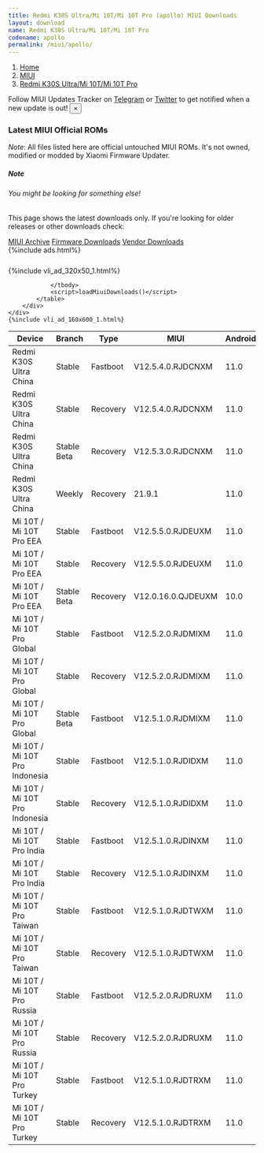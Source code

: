 ```yaml
---
title: Redmi K30S Ultra/Mi 10T/Mi 10T Pro (apollo) MIUI Downloads
layout: download
name: Redmi K30S Ultra/Mi 10T/Mi 10T Pro
codename: apollo
permalink: /miui/apollo/
---
```

<nav aria-label="breadcrumb">
    <ol class="breadcrumb">
        <li class="breadcrumb-item"><a href="/">Home</a></li>
        <li class="breadcrumb-item"><a href="/miui/">MIUI</a></li>
        <li class="breadcrumb-item active" aria-current="page"><a href="/miui/apollo/">Redmi K30S Ultra/Mi 10T/Mi 10T Pro</a></li>
    </ol>
</nav>
<div class="alert alert-primary alert-dismissible fade show" role="alert">
    Follow MIUI Updates Tracker on <a href="https://t.me/MIUIUpdatesTracker" class="alert-link">Telegram</a>
     or <a href="https://twitter.com/MiFwUpdater" class="alert-link">Twitter</a> to get notified when a new update is out!
    <button type="button" class="close" data-dismiss="alert" aria-label="Close">
        <span aria-hidden="true">&times;</span>
    </button>
</div>

### Latest MIUI Official ROMs
*Note*: All files listed here are official untouched MIUI ROMs. It's not owned, modified or modded by Xiaomi Firmware Updater.
<div class="card">
  <div class="card-body">
    <h5 class="card-title">Note</h5>
    <h6 class="card-subtitle mb-2 text-muted">You might be looking for something else!</h6>
    <p class="card-text">This page shows the latest downloads only.
     If you're looking for older releases or other downloads check:</p>
    <a href="/archive/miui/apollo/" class="card-link">MIUI Archive</a>
    <a href="/firmware/apollo/" class="card-link">Firmware Downloads</a>
    <a href="/vendor/apollo/" class="card-link">Vendor Downloads</a>
  </div>
</div>
{%include ads.html%}
<div class="row justify-content-center">
    <div class="col-10">
        <div class="table-responsive-md" style="margin-top: 25px;">
            {%include vli_ad_320x50_1.html%}
            <table id="miui" class="display dt-responsive nowrap compact table table-striped table-hover table-sm">
                <thead class="thead-dark">
                    <tr>
                        <th data-ref="device">Device</th>
                        <th data-ref="branch">Branch</th>
                        <th data-ref="type">Type</th>
                        <th data-ref="miui">MIUI</th>
                        <th data-ref="android">Android</th>
                        <th data-ref="size">Size</th>
                        <th data-ref="size">Date</th>
                        <th data-ref="link">Link</th>
                    </tr>
                </thead>
                <tbody>
                <tr><td>Redmi K30S Ultra China</td><td>Stable</td><td>Fastboot</td><td>V12.5.4.0.RJDCNXM</td><td>11.0</td><td>4.9 GB</td><td>2021-08-13</td><td><a href="/miui/apollo/stable/V12.5.4.0.RJDCNXM/">Download</a></td></tr>
<tr><td>Redmi K30S Ultra China</td><td>Stable</td><td>Recovery</td><td>V12.5.4.0.RJDCNXM</td><td>11.0</td><td>3.9 GB</td><td>2021-08-18</td><td><a href="/miui/apollo/stable/V12.5.4.0.RJDCNXM/">Download</a></td></tr>
<tr><td>Redmi K30S Ultra China</td><td>Stable Beta</td><td>Recovery</td><td>V12.5.3.0.RJDCNXM</td><td>11.0</td><td>3.9 GB</td><td>2021-08-10</td><td><a href="/miui/apollo/stable beta/V12.5.3.0.RJDCNXM/">Download</a></td></tr>
<tr><td>Redmi K30S Ultra China</td><td>Weekly</td><td>Recovery</td><td>21.9.1</td><td>11.0</td><td>4.3 GB</td><td>2021-09-02</td><td><a href="/miui/apollo/weekly/21.9.1/">Download</a></td></tr>
<tr><td>Mi 10T / Mi 10T Pro EEA</td><td>Stable</td><td>Fastboot</td><td>V12.5.5.0.RJDEUXM</td><td>11.0</td><td>5.3 GB</td><td>2021-08-20</td><td><a href="/miui/apollo/stable/V12.5.5.0.RJDEUXM/">Download</a></td></tr>
<tr><td>Mi 10T / Mi 10T Pro EEA</td><td>Stable</td><td>Recovery</td><td>V12.5.5.0.RJDEUXM</td><td>11.0</td><td>3.2 GB</td><td>2021-08-23</td><td><a href="/miui/apollo/stable/V12.5.5.0.RJDEUXM/">Download</a></td></tr>
<tr><td>Mi 10T / Mi 10T Pro EEA</td><td>Stable Beta</td><td>Recovery</td><td>V12.0.16.0.QJDEUXM</td><td>10.0</td><td>3.0 GB</td><td>2021-01-04</td><td><a href="/miui/apollo/stable beta/V12.0.16.0.QJDEUXM/">Download</a></td></tr>
<tr><td>Mi 10T / Mi 10T Pro Global</td><td>Stable</td><td>Fastboot</td><td>V12.5.2.0.RJDMIXM</td><td>11.0</td><td>5.3 GB</td><td>2021-07-08</td><td><a href="/miui/apollo/stable/V12.5.2.0.RJDMIXM/">Download</a></td></tr>
<tr><td>Mi 10T / Mi 10T Pro Global</td><td>Stable</td><td>Recovery</td><td>V12.5.2.0.RJDMIXM</td><td>11.0</td><td>3.1 GB</td><td>2021-08-13</td><td><a href="/miui/apollo/stable/V12.5.2.0.RJDMIXM/">Download</a></td></tr>
<tr><td>Mi 10T / Mi 10T Pro Global</td><td>Stable Beta</td><td>Fastboot</td><td>V12.5.1.0.RJDMIXM</td><td>11.0</td><td>5.3 GB</td><td>2021-07-08</td><td><a href="/miui/apollo/stable beta/V12.5.1.0.RJDMIXM/">Download</a></td></tr>
<tr><td>Mi 10T / Mi 10T Pro Indonesia</td><td>Stable</td><td>Fastboot</td><td>V12.5.1.0.RJDIDXM</td><td>11.0</td><td>4.7 GB</td><td>2021-06-10</td><td><a href="/miui/apollo/stable/V12.5.1.0.RJDIDXM/">Download</a></td></tr>
<tr><td>Mi 10T / Mi 10T Pro Indonesia</td><td>Stable</td><td>Recovery</td><td>V12.5.1.0.RJDIDXM</td><td>11.0</td><td>3.1 GB</td><td>2021-06-24</td><td><a href="/miui/apollo/stable/V12.5.1.0.RJDIDXM/">Download</a></td></tr>
<tr><td>Mi 10T / Mi 10T Pro India</td><td>Stable</td><td>Fastboot</td><td>V12.5.1.0.RJDINXM</td><td>11.0</td><td>3.8 GB</td><td>2021-06-10</td><td><a href="/miui/apollo/stable/V12.5.1.0.RJDINXM/">Download</a></td></tr>
<tr><td>Mi 10T / Mi 10T Pro India</td><td>Stable</td><td>Recovery</td><td>V12.5.1.0.RJDINXM</td><td>11.0</td><td>3.1 GB</td><td>2021-06-21</td><td><a href="/miui/apollo/stable/V12.5.1.0.RJDINXM/">Download</a></td></tr>
<tr><td>Mi 10T / Mi 10T Pro Taiwan</td><td>Stable</td><td>Fastboot</td><td>V12.5.1.0.RJDTWXM</td><td>11.0</td><td>4.0 GB</td><td>2021-06-10</td><td><a href="/miui/apollo/stable/V12.5.1.0.RJDTWXM/">Download</a></td></tr>
<tr><td>Mi 10T / Mi 10T Pro Taiwan</td><td>Stable</td><td>Recovery</td><td>V12.5.1.0.RJDTWXM</td><td>11.0</td><td>3.1 GB</td><td>2021-06-24</td><td><a href="/miui/apollo/stable/V12.5.1.0.RJDTWXM/">Download</a></td></tr>
<tr><td>Mi 10T / Mi 10T Pro Russia</td><td>Stable</td><td>Fastboot</td><td>V12.5.2.0.RJDRUXM</td><td>11.0</td><td>4.7 GB</td><td>2021-08-01</td><td><a href="/miui/apollo/stable/V12.5.2.0.RJDRUXM/">Download</a></td></tr>
<tr><td>Mi 10T / Mi 10T Pro Russia</td><td>Stable</td><td>Recovery</td><td>V12.5.2.0.RJDRUXM</td><td>11.0</td><td>3.2 GB</td><td>2021-08-12</td><td><a href="/miui/apollo/stable/V12.5.2.0.RJDRUXM/">Download</a></td></tr>
<tr><td>Mi 10T / Mi 10T Pro Turkey</td><td>Stable</td><td>Fastboot</td><td>V12.5.1.0.RJDTRXM</td><td>11.0</td><td>4.4 GB</td><td>2021-07-31</td><td><a href="/miui/apollo/stable/V12.5.1.0.RJDTRXM/">Download</a></td></tr>
<tr><td>Mi 10T / Mi 10T Pro Turkey</td><td>Stable</td><td>Recovery</td><td>V12.5.1.0.RJDTRXM</td><td>11.0</td><td>3.1 GB</td><td>2021-08-12</td><td><a href="/miui/apollo/stable/V12.5.1.0.RJDTRXM/">Download</a></td></tr>

                </tbody>
                <script>loadMiuiDownloads()</script>
            </table>
        </div>
    </div>
    {%include vli_ad_160x600_1.html%}
</div>
